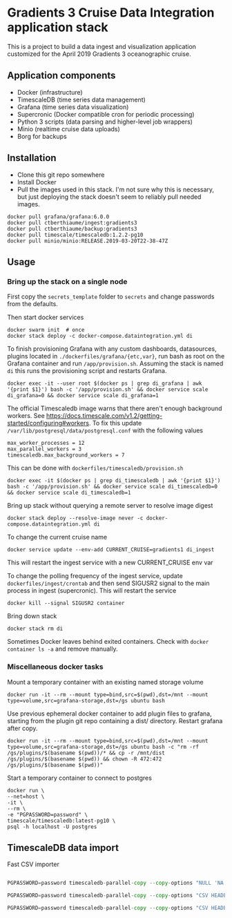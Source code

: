# Gradients 3 Cruise Data Integration application stack

This is a project to build a data ingest and visualization application
customized for the April 2019 Gradients 3 oceanographic cruise.

## Application components

* Docker (infrastructure)
* TimescaleDB (time series data management)
* Grafana (time series data visualization)
* Supercronic (Docker compatible cron for periodic processing)
* Python 3 scripts (data parsing and higher-level job wrappers)
* Minio (realtime cruise data uploads)
* Borg for backups

## Installation

* Clone this git repo somewhere
* Install Docker
* Pull the images used in this stack. I'm not sure why this is necessary, but just deploying the stack doesn't seem to reliably pull needed images.

```
docker pull grafana/grafana:6.0.0
docker pull ctberthiaume/ingest:gradients3
docker pull ctberthiaume/backup:gradients3
docker pull timescale/timescaledb:1.2.2-pg10
docker pull minio/minio:RELEASE.2019-03-20T22-38-47Z
```

## Usage

### Bring up the stack on a single node

First copy the `secrets_template` folder to `secrets` and change
passwords from the defaults.

Then start docker services

```
docker swarm init  # once
docker stack deploy -c docker-compose.dataintegration.yml di
```

To finish provisioning Grafana with any custom dashboards, datasources, plugins
located in `./dockerfiles/grafana/{etc,var}`, run bash as root on the Grafana container
and run `/app/provision.sh`. Assuming the stack is named `di` this runs the provisioning script and restarts Grafana.

```docker exec -it --user root $(docker ps | grep di_grafana | awk '{print $1}') bash -c '/app/provision.sh' && docker service scale di_grafana=0 && docker service scale di_grafana=1```

The official Timescaledb image warns that there aren't enough background workers.
See https://docs.timescale.com/v1.2/getting-started/configuring#workers.
To fix this update `/var/lib/postgresql/data/postgresql.conf` with the following values

```
max_worker_processes = 12
max_parallel_workers = 3
timescaledb.max_background_workers = 7
```

This can be done with `dockerfiles/timescaledb/provision.sh`

```
docker exec -it $(docker ps | grep di_timescaledb | awk '{print $1}') bash -c '/app/provision.sh' && docker service scale di_timescaledb=0 && docker service scale di_timescaledb=1
```

Bring up stack without querying a remote server to resolve image digest

```docker stack deploy --resolve-image never -c docker-compose.dataintegration.yml di```

To change the current cruise name

```docker service update --env-add CURRENT_CRUISE=gradients1 di_ingest```

This will restart the ingest service with a new CURRENT_CRUISE env var

To change the polling frequency of the ingest service, update `dockerfiles/ingest/crontab`
and then send SIGUSR2 signal to the main process in ingest (supercronic).
This will restart the service

```docker kill --signal SIGUSR2 container```

Bring down stack

```docker stack rm di```

Sometimes Docker leaves behind exited containers. Check with `docker container ls -a` and remove manually.

### Miscellaneous docker tasks

Mount a temporary container with an existing named storage volume

```docker run -it --rm --mount type=bind,src=$(pwd),dst=/mnt --mount type=volume,src=grafana-storage,dst=/gs ubuntu bash```

Use previous ephemeral docker container to add plugin files to grafana, starting from the plugin git repo containing a dist/ directory. Restart grafana after copy.

```docker run -it --rm --mount type=bind,src=$(pwd),dst=/mnt --mount type=volume,src=grafana-storage,dst=/gs ubuntu bash -c "rm -rf /gs/plugins/$(basename $(pwd))/* && cp -r /mnt/dist /gs/plugins/$(basename $(pwd)) && chown -R 472:472 /gs/plugins/$(basename $(pwd))"```

Start a temporary container to connect to postgres

```
docker run \
--net=host \
-it \
--rm \
-e "PGPASSWORD=password" \
timescale/timescaledb:latest-pg10 \
psql -h localhost -U postgres
```

## TimescaleDB data import

Fast CSV importer

```go get github.com/timescale/timescaledb-parallel-copy/cmd/timescaledb-parallel-copy

PGPASSWORD=password timescaledb-parallel-copy --copy-options "NULL 'NA' CSV HEADER" -db-name gradients2 -table seaflow -file instrument-files/seaflow_MGL1704/prelim-stat.csv --truncate

PGPASSWORD=password timescaledb-parallel-copy --copy-options "CSV HEADER" -db-name gradients2 -table nav -file instrument-files/nav.csv --truncate

PGPASSWORD=password timescaledb-parallel-copy --copy-options "CSV HEADER" -db-name gradients2 -table par -file instrument-files/par.csv --truncate
```

